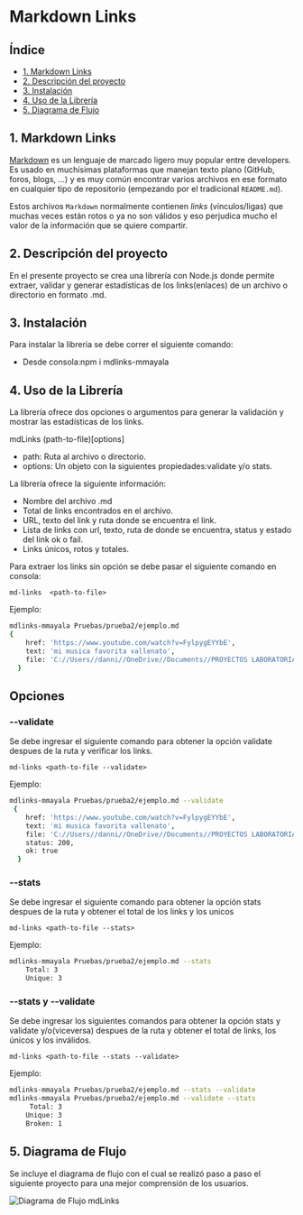 # Markdown Links

## Índice

* [1. Markdown Links](#1-Markdown-Links)
* [2. Descripción del proyecto](#2-Descripción-del-proyecto)
* [3. Instalación](#3-Instalación)
* [4. Uso de la Librería ](#4-Uso-de-la-Librería )
* [5. Diagrama de Flujo](#5-Diagrama-de-Flujo)

## 1. Markdown Links

[Markdown](https://es.wikipedia.org/wiki/Markdown) es un lenguaje de marcado ligero muy popular entre developers. Es usado en muchísimas plataformas que manejan texto plano (GitHub, foros, blogs, ...) y es muy común encontrar varios archivos en ese formato en cualquier tipo de repositorio (empezando por el tradicional `README.md`).

Estos archivos `Markdown` normalmente contienen _links_ (vínculos/ligas) que muchas veces están rotos o ya no son válidos y eso perjudica mucho el valor de la información que se quiere compartir.
## 2. Descripción del proyecto

En el presente proyecto se crea una librería con Node.js donde permite extraer, validar y generar estadísticas de los links(enlaces) de un archivo o directorio en formato .md.

## 3. Instalación

Para instalar la libreria se debe correr el siguiente comando:

* Desde consola:npm i mdlinks-mmayala

## 4. Uso de la Librería
La librería ofrece dos opciones o argumentos para generar la validación y mostrar las estadísticas de los links.

mdLinks (path-to-file)[options]

* path: Ruta al archivo o directorio.
* options: Un objeto con la siguientes propiedades:validate y/o stats.

La librería ofrece la siguiente información:

* Nombre del archivo .md
* Total de links encontrados en el archivo.
* URL, texto del link y ruta donde se encuentra el link.
* Lista de links con url, texto, ruta de donde se encuentra, status y estado del link ok o fail.
* Links únicos, rotos y totales.

Para extraer los links sin opción se debe pasar el siguiente comando en consola:

`md-links  <path-to-file>`

Ejemplo:

```sh
mdlinks-mmayala Pruebas/prueba2/ejemplo.md
{
    href: 'https://www.youtube.com/watch?v=FylpygEYYbE',
    text: 'mi musica favorita vallenato',
    file: 'C://Users//danni//OneDrive//Documents//PROYECTOS LABORATORIA//MD LINKS//DEV005-md-links//Pruebas//prueba2//ejemplo.md'
  }
```

## Opciones

### --validate

Se debe ingresar el siguiente comando para obtener la opción validate despues de la ruta y verificar los links.

`md-links <path-to-file --validate>`


Ejemplo:

```sh
mdlinks-mmayala Pruebas/prueba2/ejemplo.md --validate
 {
    href: 'https://www.youtube.com/watch?v=FylpygEYYbE',
    text: 'mi musica favorita vallenato',
    file: 'C://Users//danni//OneDrive//Documents//PROYECTOS LABORATORIA//MD LINKS//DEV005-md-links//Pruebas//prueba2//ejemplo.md'
    status: 200,
    ok: true
  }
```
### --stats

Se debe ingresar el siguiente comando para obtener la opción stats despues de la ruta y obtener el total de los links y los unicos

`md-links <path-to-file --stats>`


Ejemplo:

```sh
mdlinks-mmayala Pruebas/prueba2/ejemplo.md --stats
    Total: 3
    Unique: 3
```
### --stats y --validate

Se debe ingresar los siguientes comandos para obtener la opción stats y validate y/o(viceversa) despues de la ruta y obtener el total de links, los únicos y los inválidos.

`md-links <path-to-file --stats --validate>`


Ejemplo:

```sh
mdlinks-mmayala Pruebas/prueba2/ejemplo.md --stats --validate
mdlinks-mmayala Pruebas/prueba2/ejemplo.md --validate --stats
     Total: 3
    Unique: 3
    Broken: 1
```

## 5. Diagrama de Flujo
Se incluye el diagrama de flujo con el cual se realizó paso a paso el siguiente proyecto para una mejor comprensión de los usuarios.

![Diagrama de Flujo mdLinks](<Diagrama PATH - Página 1.png>)